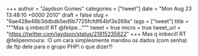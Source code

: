 
+++
author = "Jaydson Gomes"
categories = ["tweet"]
date = "Mon Aug 23 13:48:10 +0000 2010"
draft = false
slug = "6ae428e46b3ddbdb5ed5b7725fcfdf64bf3e269a"
tags = ["tweet"]
title = """Mas q imbecil! RT @felipe..."""
tweet = true
micro = true
tweet_url = "https://twitter.com/jaydson/status/21915235622"
+++
Mas q imbecil! RT @felipenmoura: :O um cara simplesmente mandou os dados (com senha) de ftp dele para o grupo PHP! o que dizer?!
